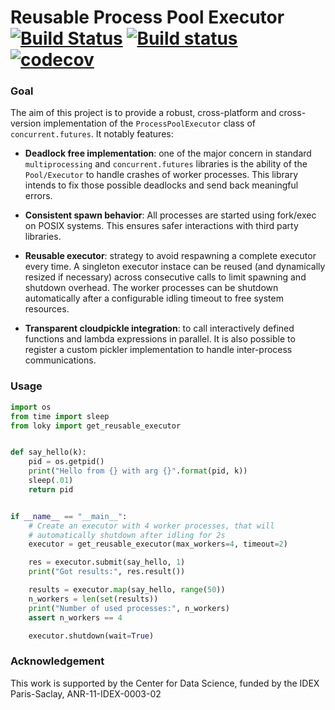 # Reusable Process Pool Executor  [![Build Status](https://travis-ci.org/tomMoral/loky.svg?branch=master)](https://travis-ci.org/tomMoral/loky) [![Build status](https://ci.appveyor.com/api/projects/status/oifqilb5sb0p7fdp/branch/master?svg=true)](https://ci.appveyor.com/project/tomMoral/loky/branch/master) [![codecov](https://codecov.io/gh/tomMoral/loky/branch/master/graph/badge.svg)](https://codecov.io/gh/tomMoral/loky)


### Goal 

The aim of this project is to provide a robust, cross-platform and
cross-version implementation of the `ProcessPoolExecutor` class of
`concurrent.futures`. It notably features:

  * __Deadlock free implementation__: one of the major concern in
    standard `multiprocessing` and `concurrent.futures` libraries is the
    ability of the `Pool/Executor` to handle crashes of worker
    processes. This library intends to fix those possible deadlocks and
    send back meaningful errors.

  * __Consistent spawn behavior__: All processes are started using
    fork/exec on POSIX systems. This ensures safer interactions with
    third party libraries.

  * __Reusable executor__: strategy to avoid respawning a complete
    executor every time. A singleton executor instace can be reused (and
    dynamically resized if necessary) across consecutive calls to limit
    spawning and shutdown overhead. The worker processes can be shutdown
    automatically after a configurable idling timeout to free system
    resources.

  * __Transparent cloudpickle integration__: to call interactively
    defined functions and lambda expressions in parallel. It is also
    possible to register a custom pickler implementation to handle
    inter-process communications.

### Usage

```python
import os
from time import sleep
from loky import get_reusable_executor


def say_hello(k):
    pid = os.getpid()
    print("Hello from {} with arg {}".format(pid, k))
    sleep(.01)
    return pid


if __name__ == "__main__":
    # Create an executor with 4 worker processes, that will 
    # automatically shutdown after idling for 2s
    executor = get_reusable_executor(max_workers=4, timeout=2)

    res = executor.submit(say_hello, 1)
    print("Got results:", res.result())

    results = executor.map(say_hello, range(50))
    n_workers = len(set(results))
    print("Number of used processes:", n_workers)
    assert n_workers == 4

    executor.shutdown(wait=True)
```

### Acknowledgement

This work is supported by the Center for Data Science, funded by the IDEX
Paris-Saclay, ANR-11-IDEX-0003-02

